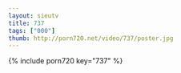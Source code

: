 ```yaml
--- 
layout: sieutv
title: 737
tags: ["000"]
thumb: http://porn720.net/video/737/poster.jpg
---
```

{% include porn720 key="737" %} 
